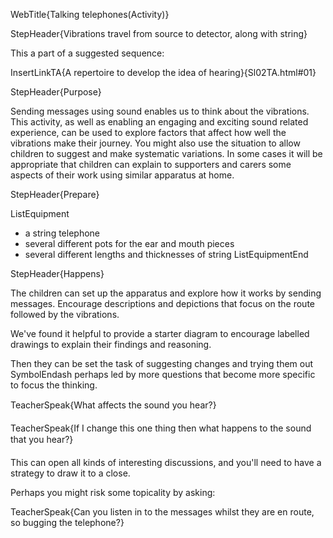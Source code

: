 WebTitle{Talking telephones(Activity)}

StepHeader{Vibrations travel from source to detector, along with string}

This a part of a suggested sequence:

InsertLinkTA{A repertoire to develop the idea of hearing}{Sl02TA.html#01}

StepHeader{Purpose}

Sending messages using sound enables us to think about the vibrations. This activity, as well as enabling an engaging and exciting sound related experience, can be used to explore factors that affect how well the vibrations make their journey. You might also use the situation to allow children to suggest and make systematic variations. In some cases it will be appropriate that children can explain to supporters and carers some aspects of their work using similar apparatus at home.

StepHeader{Prepare}

ListEquipment
- a string telephone
- several different pots for the ear and mouth pieces
- several different lengths and thicknesses of string
ListEquipmentEnd

StepHeader{Happens}

The children can set up the apparatus and explore how it works by sending messages. Encourage descriptions and depictions that focus on the route followed by the vibrations.

We&apos;ve found it helpful to provide a starter diagram to encourage labelled drawings to explain their findings and reasoning.

Then they can be set the task of suggesting changes and trying them out SymbolEndash perhaps led by more questions that become more specific to focus the thinking.

TeacherSpeak{What affects the sound you hear?} 

TeacherSpeak{If I change this one thing then what happens to the sound that you hear?}

This can open all kinds of interesting discussions, and you&apos;ll need to have a strategy to draw it to a close.

Perhaps you might risk some topicality by asking:

TeacherSpeak{Can you listen in to the messages whilst they are en route, so bugging the telephone?}

